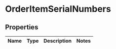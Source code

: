 # OrderItemSerialNumbers

## Properties
Name | Type | Description | Notes
------------ | ------------- | ------------- | -------------
